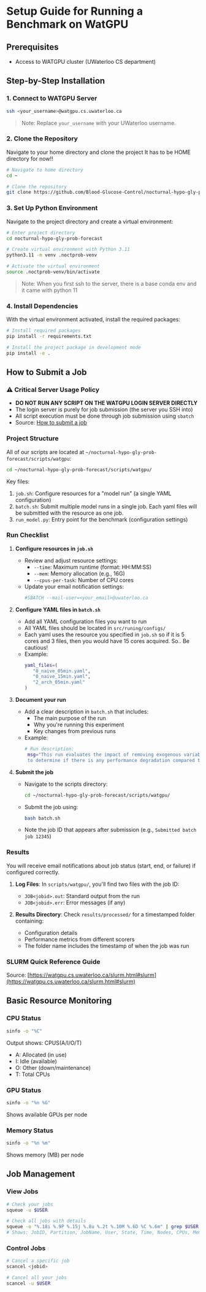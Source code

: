 # Setup Guide for Running a Benchmark on WatGPU

## Prerequisites
- Access to WATGPU cluster (UWaterloo CS department)

## Step-by-Step Installation

### 1. Connect to WATGPU Server
```bash
ssh <your_username>@watgpu.cs.uwaterloo.ca
```
> Note: Replace `your_username` with your UWaterloo username.

### 2. Clone the Repository
Navigate to your home directory and clone the project
It has to be HOME directory for now!!
```bash
# Navigate to home directory
cd ~

# Clone the repository
git clone https://github.com/Blood-Glucose-Control/nocturnal-hypo-gly-prob-forecast.git
```

### 3. Set Up Python Environment
Navigate to the project directory and create a virtual environment:
```bash
# Enter project directory
cd nocturnal-hypo-gly-prob-forecast

# Create virtual environment with Python 3.11
python3.11 -m venv .noctprob-venv

# Activate the virtual environment
source .noctprob-venv/bin/activate
```
> Note: When you first ssh to the server, there is a base conda env and it came with python 11

### 4. Install Dependencies
With the virtual environment activated, install the required packages:
```bash
# Install required packages
pip install -r requirements.txt

# Install the project package in development mode
pip install -e .
```

## How to Submit a Job

### ⚠️ Critical Server Usage Policy
- **DO NOT RUN ANY SCRIPT ON THE WATGPU LOGIN SERVER DIRECTLY**
- The login server is purely for job submission (the server you SSH into)
- All script execution must be done through job submission using `sbatch`
- Source: [How to submit a job](https://watgpu.cs.uwaterloo.ca/slurm.html)

### Project Structure
All of our scripts are located at `~/nocturnal-hypo-gly-prob-forecast/scripts/watgpu`:

```bash
cd ~/nocturnal-hypo-gly-prob-forecast/scripts/watgpu/
```

Key files:
1. `job.sh`: Configure resources for a "model run" (a single YAML configuration)
2. `batch.sh`: Submit multiple model runs in a single job. Each yaml files will be submitted with the resource as one job.
3. `run_model.py`: Entry point for the benchmark (configuration settings)

### Run Checklist

1. **Configure resources in `job.sh`**
   - Review and adjust resource settings:
     - `--time`: Maximum runtime (format: HH:MM:SS)
     - `--mem`: Memory allocation (e.g., 16G)
     - `--cpus-per-task`: Number of CPU cores
   - Update your email notification settings:
     ```bash
     #SBATCH --mail-user=<your_email>@uwaterloo.ca
     ```

2. **Configure YAML files in `batch.sh`**
   - Add all YAML configuration files you want to run
   - All YAML files should be located in `src/runing/configs/`
   - Each yaml uses the resource you specified in `job.sh` so if it is 5 cores and 3 files, then you would have 15 cores acquired. So.. Be cautious!
   - Example:
     ```bash
     yaml_files=(
        "0_naive_05min.yaml",
        "0_naive_15min.yaml",
        "2_arch_05min.yaml"
     )
     ```

3. **Document your run**
   - Add a clear description in `batch.sh` that includes:
     - The main purpose of the run
     - Why you're running this experiment
     - Key changes from previous runs
   - Example:
     ```bash
     # Run description:
      msg="This run evaluates the impact of removing exogenous variables (IOB and COB)
      to determine if there is any performance degradation compared to baseline."
     ```

4. **Submit the job**
   - Navigate to the scripts directory:
     ```bash
     cd ~/nocturnal-hypo-gly-prob-forecast/scripts/watgpu/
     ```
   - Submit the job using:
     ```bash
     bash batch.sh
     ```
   - Note the job ID that appears after submission (e.g., `Submitted batch job 12345`)

### Results
You will receive email notifications about job status (start, end, or failure) if configured correctly.

1. **Log Files**: In `scripts/watgpu/`, you'll find two files with the job ID:
   - `JOB<jobid>.out`: Standard output from the run
   - `JOB<jobid>.err`: Error messages (if any)

2. **Results Directory**: Check `results/processed/` for a timestamped folder containing:
   - Configuration details
   - Performance metrics from different scorers
   - The folder name includes the timestamp of when the job was run

### SLURM Quick Reference Guide

Source: [https://watgpu.cs.uwaterloo.ca/slurm.html#slurm](https://watgpu.cs.uwaterloo.ca/slurm.html#slurm)

## Basic Resource Monitoring

### CPU Status
```bash
sinfo -o "%C"
```
Output shows: CPUS(A/I/O/T)
- A: Allocated (in use)
- I: Idle (available)
- O: Other (down/maintenance)
- T: Total CPUs

### GPU Status
```bash
sinfo -o "%n %G"
```
Shows available GPUs per node

### Memory Status
```bash
sinfo -o "%n %m"
```
Shows memory (MB) per node

## Job Management

### View Jobs
```bash
# Check your jobs
squeue -u $USER

# Check all jobs with details
squeue -o "%.18i %.9P %.15j %.8u %.2t %.10M %.6D %C %.6m" | grep $USER
# Shows: JobID, Partition, JobName, User, State, Time, Nodes, CPUs, Mem
```

### Control Jobs
```bash
# Cancel a specific job
scancel <jobid>

# Cancel all your jobs
scancel -u $USER
```
